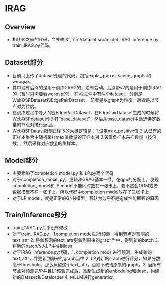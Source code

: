 # IRAG

## Overview
- 相比较之前的代码，主要修改了src/dataset src/model, IRAG_inference.py, train_IRAG.py代码。

## Dataset部分
- 目前只上传了dataset处理的代码，包括expla_graphs, scene_graphs和webqsp。
- 其中没有后缀的是用于训练GRAG的，没有变动。后缀带v2的是用于训练IRAG的（暂时只需要看webqsp的），在v2文件中有两个dataset，分别是WebQSPDataset和EdgePairDataset。
前者是以graph为粒度，后者是以节点对为粒度。
- 在训练过程中导入的是EdgePairDataset，在EdgePairDataset生成的时候将WebQSPdataset作为其“base_dataset”，然后从base_dataset中筛选特定数量的节点对进行返回。
- WebQSPDatast限制正样本的大概逻辑是：1.设定max_positive值 2.从已有的正样本集合中随机采样max值数量的正样本对 3.设置负样本采样数量（按倍数），然后采样对应数量的负样本。

## Model部分
- 主要添加了completion_model.py 和 LP.py两个代码
- 对于completion_model.py，逻辑和GRAG基本一致。在gpu的分配上，发现completion_model和LP model不能同时放在一张卡上，要不然会OOM或者数据模型不在一张卡上，所以代码中completion model放在了三张卡上
- 对于LP model，就是正常的GNN模型，我认为似乎不是造成性能瓶颈的原因

## Train/Inference部分
- train_GRAG.py几乎没有修改
- 对于train_IRAG.py，1.completion model进行预测，得到节点对预测的text_attr 2. 将新预测的text_attr更新到原来的graph当中，得到新的batch 3. 将新的batch放入LP中得到loss
- 对于IRAG_inference.py代码，1. completion model进行预测，生成新的text_attr，并更新到原来的graph当中 2. LP对新的graph进行评分，如果分数高于threshold，那么保留这个text_attr，否则不改动原来的graph。3.
当所有节点对预测完毕并且LP核验完成后，重新生成新的embedding和desc，构建新的Dataset和Dataloader 4. 由LLM进行generation。
